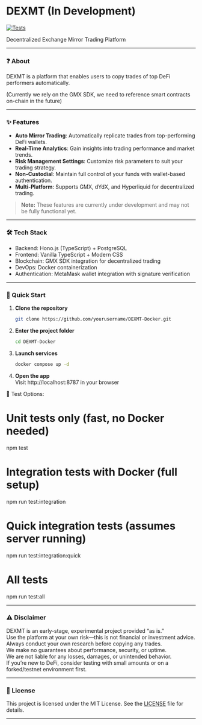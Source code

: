 # DEXMT (In Development)

[![Tests](https://github.com/RyanGrieb/DexMT/actions/workflows/main.yml/badge.svg)](https://github.com/RyanGrieb/DexMT/actions)

Decentralized Exchange Mirror Trading Platform

---

### ❓ About

DEXMT is a platform that enables users to copy trades of top DeFi performers automatically.

(Currently we rely on the GMX SDK, we need to reference smart contracts on-chain in the future)

---

### ✨ Features

- **Auto Mirror Trading**: Automatically replicate trades from top-performing DeFi wallets.
- **Real-Time Analytics**: Gain insights into trading performance and market trends.
- **Risk Management Settings**: Customize risk parameters to suit your trading strategy.
- **Non-Custodial**: Maintain full control of your funds with wallet-based authentication.
- **Multi-Platform**: Supports GMX, dYdX, and Hyperliquid for decentralized trading.

> **Note:** These features are currently under development and may not be fully functional yet.

---

### 🛠️ Tech Stack

- Backend: Hono.js (TypeScript) + PostgreSQL
- Frontend: Vanilla TypeScript + Modern CSS
- Blockchain: GMX SDK integration for decentralized trading
- DevOps: Docker containerization
- Authentication: MetaMask wallet integration with signature verification

---

### 🚀 Quick Start

1. **Clone the repository**

   ```bash
   git clone https://github.com/yourusername/DEXMT-Docker.git
   ```

2. **Enter the project folder**

   ```bash
   cd DEXMT-Docker
   ```

3. **Launch services**

   ```bash
   docker compose up -d
   ```

4. **Open the app**  
   Visit http://localhost:8787 in your browser

🧪 Test Options:

# Unit tests only (fast, no Docker needed)

npm test

# Integration tests with Docker (full setup)

npm run test:integration

# Quick integration tests (assumes server running)

npm run test:integration:quick

# All tests

npm run test:all

---

### ⚠️ Disclaimer

DEXMT is an early-stage, experimental project provided “as is.”  
Use the platform at your own risk—this is not financial or investment advice.  
Always conduct your own research before copying any trades.  
We make no guarantees about performance, security, or uptime.  
We are not liable for any losses, damages, or unintended behavior.  
If you’re new to DeFi, consider testing with small amounts or on a forked/testnet environment first.

---

### 📜 License

This project is licensed under the MIT License. See the [LICENSE](LICENSE) file for details.

---

